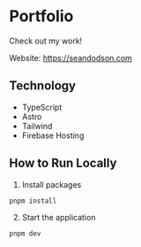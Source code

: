 # Portfolio

Check out my work!

Website: https://seandodson.com

## Technology 

- TypeScript
- Astro
- Tailwind
- Firebase Hosting

## How to Run Locally

1. Install packages

```
pnpm install
```

2. Start the application

```
pnpm dev
```
